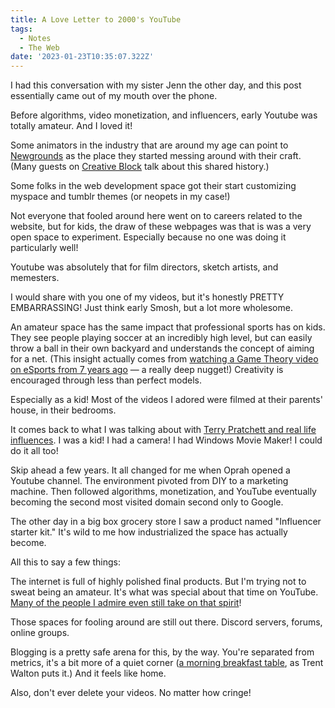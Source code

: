 ```yaml
---
title: A Love Letter to 2000's YouTube
tags:
  - Notes
  - The Web
date: '2023-01-23T10:35:07.322Z'
---
```


I had this conversation with my sister Jenn the other day, and this post essentially came out of my mouth over the phone.

Before algorithms, video monetization, and influencers, early Youtube was totally amateur. And I loved it!

Some animators in the industry that are around my age can point to [Newgrounds](https://en.wikipedia.org/wiki/Newgrounds) as the place they started messing around with their craft. (Many guests on [Creative Block](https://www.youtube.com/@CreativeBlock) talk about this shared history.)

Some folks in the web development space got their start customizing myspace and tumblr themes (or neopets in my case!)

Not everyone that fooled around here went on to careers related to the website, but for kids, the draw of these webpages was that is was a very open space to experiment. Especially because no one was doing it particularly well!

Youtube was absolutely that for film directors, sketch artists, and memesters.

I would share with you one of my videos, but it's honestly PRETTY EMBARRASSING! Just think early Smosh, but a lot more wholesome.

An amateur space has the same impact that professional sports has on kids. They see people playing soccer at an incredibly high level, but can easily throw a ball in their own backyard and understands the concept of aiming for a net. (This insight actually comes from [watching a Game Theory video on eSports from 7 years ago](https://www.youtube.com/watch?v=qYlpxFWXCM8&ab_channel=TheGameTheorists) — a really deep nugget!) Creativity is encouraged through less than perfect models.

Especially as a kid! Most of the videos I adored were filmed at their parents' house, in their bedrooms.

It comes back to what I was talking about with [Terry Pratchett and real life influences](/pratchettandinspiration). I was a kid! I had a camera! I had Windows Movie Maker! I could do it all too!

Skip ahead a few years. It all changed for me when Oprah opened a Youtube channel. The environment pivoted from DIY to a marketing machine. Then followed algorithms, monetization, and YouTube eventually becoming the second most visited domain second only to Google.

The other day in a big box grocery store I saw a product named "Influencer starter kit." It's wild to me how industrialized the space has actually become.

All this to say a few things:

The internet is full of highly polished final products. But I'm trying not to sweat being an amateur. It's what was special about that time on YouTube. [Many of the people I admire even still take on that spirit](https://austinkleon.com/tag/amateurs/)!

Those spaces for fooling around are still out there. Discord servers, forums, online groups.

Blogging is a pretty safe arena for this, by the way. You're separated from metrics, it's a bit more of a quiet corner ([a morning breakfast table](https://trentwalton.com/2011/03/30/ideas-of-march/), as Trent Walton puts it.) And it feels like home.

Also, don't ever delete your videos. No matter how cringe!
